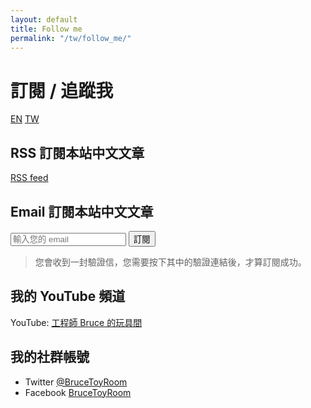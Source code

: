 ```yaml
---
layout: default
title: Follow me
permalink: "/tw/follow_me/"
---
```


# 訂閱 / 追蹤我

<a href="{% link follow-me-en.md %}" title="Follow Me" class="lang-btn">EN</a>
<a href="{% link follow-me-tw.md %}" title="Follow Me" class="lang-btn lang-current">TW</a>

## RSS 訂閱本站中文文章

[RSS feed](https://follow.it/bruce-blog?pub)

## Email 訂閱本站中文文章

<form action="https://api.follow.it/subscription-form/ZWV0cmJocWR6dFprdGpGYmY2ZnppSFQ1VW1SSUYxU1IxeHc3MEc0clNYQVIwNCtFak5tRUcwVEd0Rko0ZkR5Sy93Nm15c1RBYmNJQjB6aHI3aUZNYW9HNi9mbXlmcXJ2N3V4OExXQ1kyaEdFdnNoZnhkN1NUTERJdGNSYTVFY0N8Wk90NExyVmtlWmZHZExBSTV6aDhkd1k1bjRVZjAvVTlTQUZpc05rYW5Oaz0=/8" method="post">
  <input type="email" name="email" required="required" placeholder="輸入您的 email" spellcheck="false">
  <button type="submit">訂閱</button>
</form>

> 您會收到一封驗證信，您需要按下其中的驗證連結後，才算訂閱成功。

## 我的 YouTube 頻道

YouTube: [工程師 Bruce 的玩具間](https://www.youtube.com/BruceToyRoom)

## 我的社群帳號

* Twitter [@BruceToyRoom](https://twitter.com/BruceToyRoom)
* Facebook [BruceToyRoom](https://www.facebook.com/BruceToyRoom)
